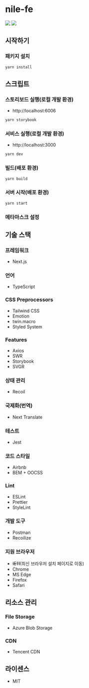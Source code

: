 # nile-fe

![](https://img.shields.io/npm/types/typescript)
![](https://www.repostatus.org/badges/latest/active.svg)

## 시작하기

### 패키지 설치

```bash
yarn install
```

## 스크립트

### 스토리보드 실행(로컬 개발 환경)

- http://localhost:6006

```bash
yarn storybook
```

### 서비스 실행(로컬 개발 환경)

- http://localhost:3000

```bash
yarn dev
```

### 빌드(배포 환경)

```bash
yarn build
```

### 서버 시작(배포 환경)

```bash
yarn start
```

### 메타마스크 설정


## 기술 스택

### 프레임워크

- Next.js

### 언어

- TypeScript

### CSS Preprocessors

- Tailwind CSS
- Emotion
- twin.macro
- Styled System

### Features

- Axios
- SWR
- Storybook
- SVGR

### 상태 관리

- Recoil

### 국제화(번역)

- Next Translate

### 테스트

- Jest

### 코드 스타일

- Airbnb
- BEM + OOCSS

### Lint

- ESLint
- Prettier
- StyleLint

### 개발 도구

- Postman
- Recoilize

### 지원 브라우저

- ~~IE11~~(최신 브라우저 설치 페이지로 이동)
- Chrome
- MS Edge
- Firefox
- Safari

## 리소스 관리
### File Storage
- Azure Blob Storage

### CDN
- Tencent CDN

## 라이센스

- MIT
